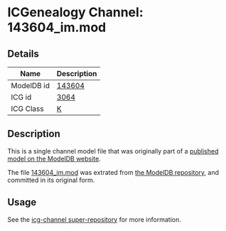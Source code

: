 # ICGenealogy Channel: 143604\_im.mod

## Details

Name | Description
---- | -----------
ModelDB id | [143604](http://senselab.med.yale.edu/ModelDB/ShowModel.cshtml?model=143604)
ICG id | [3064](http://icg.neurotheory.ox.ac.uk/channels/1/3064)
ICG Class | [K](http://icg.neurotheory.ox.ac.uk/channels/1)

## Description

This is a single channel model file that was originally part of a [published model on the ModelDB website](http://senselab.med.yale.edu/mModelDB/ShowModel.cshtml?model=143604).

The file [143604\_im.mod](143604_im.mod) was extrated from [the ModelDB repository](http://senselab.med.yale.edu/ModelDB/ShowModel.cshtml?model=143604), and committed in its original form.

## Usage

See the [icg-channel super-repository](https://github.com/icgenealogy/icg-channels) for more information.